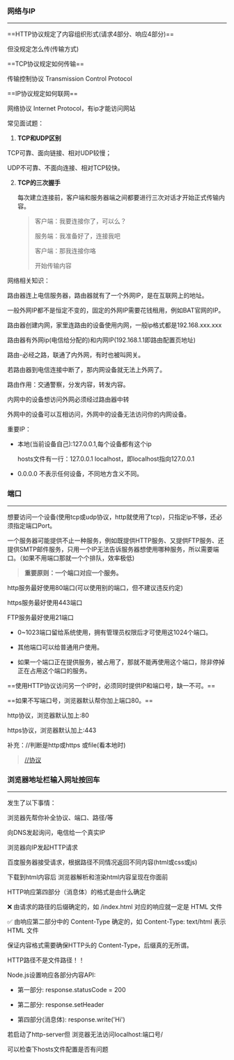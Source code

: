 ### 网络与IP

---





==HTTP协议规定了内容组织形式(请求4部分、响应4部分)==

但没规定怎么传(传输方式)



==TCP协议规定如何传输==

传输控制协议 Transmission Control Protocol



==IP协议规定如何联网==

网络协议 Internet Protocol，有ip才能访问网站



常见面试题：

1. **TCP和UDP区别**

TCP可靠、面向链接、相对UDP较慢；

UDP不可靠、不面向连接、相对TCP较快。

2. **TCP的三次握手**

   每次建立连接前，客户端和服务器端之间都要进行三次对话才开始正式传输内容。

   > 客户端：我要连接你了，可以么？
   >
   > 服务端：我准备好了，连接我吧
   >
   > 客户端：那我连接你咯
   >
   > 开始传输内容



网络相关知识：

路由器连上电信服务器，路由器就有了一个外网IP，是在互联网上的地址。

一般外网IP都不是恒定不变的，固定的外网IP需要花钱租用，例如BAT官网的IP。



路由器创建内网，家里连路由的设备使用内网，一般ip格式都是192.168.xxx.xxx



路由器有外网ip(电信给分配的)和内网IP(192.168.1.1即路由配置页地址)

路由-必经之路，联通了内外网，有时也被叫网关。

若路由器到电信连接中断了，那内网设备就无法上外网了。 

路由作用：交通警察，分发内容，转发内容。



内网中的设备想访问外网必须经过路由器中转

外网中的设备可以互相访问，外网中的设备无法访问你的内网设备。



重要IP：

- 本地(当前设备自己):127.0.0.1,每个设备都有这个ip

  hosts文件有一行：127.0.0.1 localhost，即localhost指向127.0.0.1

- 0.0.0.0 不表示任何设备，不同地方含义不同。



### 端口

---



想要访问一个设备(使用tcp或udp协议，http就使用了tcp)，只指定ip不够，还必须指定端口Port。



一个服务器可能提供不止一种服务，例如既提供HTTP服务、又提供FTP服务、还提供SMTP邮件服务，只用一个IP无法告诉服务器想使用哪种服务，所以需要端口。（如果不用端口那就一个个排队，效率极低)



> **重要原则：一个端口对应一个服务。**

http服务最好使用80端口(可以使用别的端口，但不建议违反约定)

https服务最好使用443端口

FTP服务最好使用21端口



- 0~1023端口留给系统使用，拥有管理员权限后才可使用这1024个端口。

- 其他端口可以给普通用户使用。

- 如果一个端口正在提供服务，被占用了，那就不能再使用这个端口，除非停掉正在占用这个端口的服务。



==使用HTTP协议访问另一个IP时，必须同时提供IP和端口号，缺一不可。==



==如果不写端口号，浏览器默认帮你加上端口80。==

http协议，浏览器默认加上:80

https协议，浏览器默认加上:443



补充：//判断是http或https 或file(看本地时)

> [//协议](https://blog.csdn.net/jimbowong/article/details/54960244)

### 浏览器地址栏输入网址按回车

---

发生了以下事情：



浏览器先帮你补全协议、端口、路径/等

向DNS发起询问，电信给一个真实IP

浏览器向IP发起HTTP请求

百度服务器接受请求，根据路径不同情况返回不同内容(html或css或js)

下载到html内容后 浏览器解析和渲染html内容呈现在你面前





HTTP响应第四部分（消息体）的格式是由什么确定

❌ 由请求的路径的后缀确定的，如 /index.html 对应的响应就一定是 HTML 文件

✅ 由响应第二部分中的 Content-Type 确定的，如 Content-Type: text/html 表示 HTML 文件



保证内容格式需要确保HTTP头的 Content-Type，后缀真的无所谓。



HTTP路径不是文件路径！！



Node.js设置响应各部分内容API:

- 第一部分: response.statusCode = 200

- 第二部分: response.setHeader

- 第四部分(消息体): response.write('Hi')



若启动了http-server但 浏览器无法访问localhost:端口号/

可以检查下hosts文件配置是否有问题